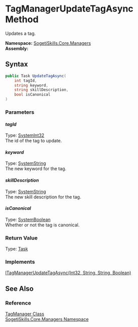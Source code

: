 TagManagerUpdateTagAsync Method
===============================
Updates a tag.

**Namespace:** [SogetiSkills.Core.Managers][1]  
**Assembly:**

Syntax
------

```csharp
public Task UpdateTagAsync(
	int tagId,
	string keyword,
	string skillDescription,
	bool isCanonical
)
```

### Parameters

#### *tagId*
Type: [SystemInt32][2]  
The id of the tag to update.

#### *keyword*
Type: [SystemString][3]  
The new keyword for the tag.

#### *skillDescription*
Type: [SystemString][3]  
The new skill description for the tag.

#### *isCanonical*
Type: [SystemBoolean][4]  
Whether or not the tag is canonical.

### Return Value
Type: [Task][5]
### Implements
[ITagManagerUpdateTagAsync(Int32, String, String, Boolean)][6]  


See Also
--------

### Reference
[TagManager Class][7]  
[SogetiSkills.Core.Managers Namespace][1]  

[1]: ../README.md
[2]: http://msdn.microsoft.com/en-us/library/td2s409d
[3]: http://msdn.microsoft.com/en-us/library/s1wwdcbf
[4]: http://msdn.microsoft.com/en-us/library/a28wyd50
[5]: http://msdn.microsoft.com/en-us/library/dd235678
[6]: ../ITagManager/UpdateTagAsync.md
[7]: README.md